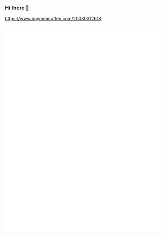 ### Hi there 👋

https://www.buymeacoffee.com/20030312618


![my github Metrics](github-metrics.svg)
